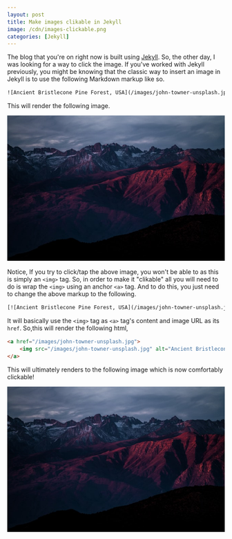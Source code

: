 ```yaml
---
layout: post
title: Make images clikable in Jekyll
image: /cdn/images-clickable.png
categories: [Jekyll]
---
```


The blog that you're on right now is built using [Jekyll](https://jekyllrb.com/). So, the other day, I was looking for a way to click the image. If you've worked with Jekyll previously, you might be knowing that the classic way to insert an image in Jekyll is to use the following Markdown markup like so.

```html
![Ancient Bristlecone Pine Forest, USA](/images/john-towner-unsplash.jpg)
```

This will render the following image.

![](/images/john-towner-unsplash.jpg)

Notice, If you try to click/tap the above image, you won't be able to as this is simply an `<img>` tag. So, in order to make it "clikable" all you will need to do is wrap the `<img>` using an anchor `<a>` tag. And to do this, you just need to change the above markup to the following.

```html
[![Ancient Bristlecone Pine Forest, USA](/images/john-towner-unsplash.jpg)](/images/john-towner-unsplash.jpg)
```

It will basically use the `<img>` tag as `<a>` tag's content and image URL as its `href`. So,this will render the following html,

```html
<a href="/images/john-towner-unsplash.jpg">
    <img src="/images/john-towner-unsplash.jpg" alt="Ancient Bristlecone Pine Forest, USA">
</a>
```

This will ultimately renders to the following image which is now comfortably clickable!

[![Ancient Bristlecone Pine Forest, USA](/images/john-towner-unsplash.jpg)](/images/john-towner-unsplash.jpg)